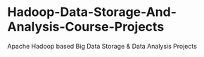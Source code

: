 # Hadoop-Data-Storage-And-Analysis-Course-Projects
Apache Hadoop based Big Data Storage &amp; Data Analysis Projects
